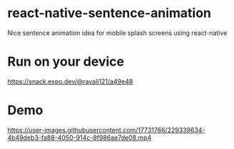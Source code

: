 # react-native-sentence-animation
Nice sentence animation idea for mobile splash screens using react-native


# Run on your device
https://snack.expo.dev/@ravali121/a49e48

# Demo
https://user-images.githubusercontent.com/17731766/229339634-4b49deb3-fa88-4050-914c-8f986ae7de08.mp4

